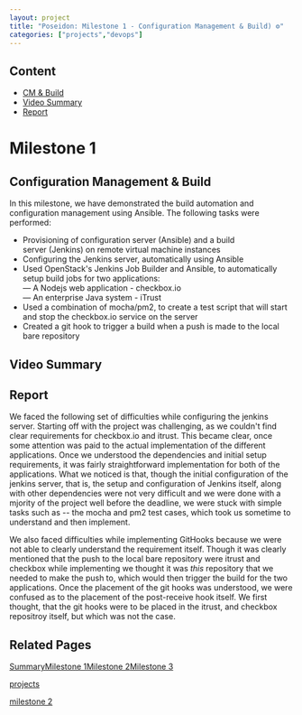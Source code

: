 ```yaml
---
layout: project
title: "Poseidon: Milestone 1 - Configuration Management & Build) ⚙️"
categories: ["projects","devops"]
---   
```


Content
-------

* [CM & Build](#cm-build)
* [Video Summary](#video-summary)
* [Report](#report)

Milestone 1
===========

Configuration Management & Build
--------------------------------

In this milestone, we have demonstrated the build automation and configuration management using Ansible. The following tasks were performed:

*   Provisioning of configuration server (Ansible) and a build server (Jenkins) on remote virtual machine instances
*   Configuring the Jenkins server, automatically using Ansible
*   Used OpenStack's Jenkins Job Builder and Ansible, to automatically setup build jobs for two applications:  
    — A Nodejs web application - checkbox.io  
    — An enterprise Java system - iTrust
*   Used a combination of mocha/pm2, to create a test script that will start and stop the checkbox.io service on the server
*   Created a git hook to trigger a build when a push is made to the local bare repository

Video Summary
-------------

Report
------

We faced the following set of difficulties while configuring the jenkins server. Starting off with the project was challenging, as we couldn't find clear requirements for checkbox.io and itrust. This became clear, once some attention was paid to the actual implementation of the different applications. Once we understood the dependencies and initial setup requirements, it was fairly straightforward implementation for both of the applications. What we noticed is that, though the initial configuration of the jenkins server, that is, the setup and configuration of Jenkins itself, along with other dependencies were not very difficult and we were done with a mjority of the project well before the deadline, we were stuck with simple tasks such as -- the mocha and pm2 test cases, which took us sometime to understand and then implement.  
  
We also faced difficulties while implementing GitHooks because we were not able to clearly understand the requirement itself. Though it was clearly mentioned that the push to the local bare repository were itrust and checkbox while implementing we thought it was _this_ repository that we needed to make the push to, which would then trigger the build for the two applications. Once the placement of the git hooks was understood, we were confused as to the placement of the post-receive hook itself. We first thought, that the git hooks were to be placed in the itrust, and checkbox repositroy itself, but which was not the case.

Related Pages
-------------

[Summary](2019-04-25-poseidon.markdown)[Milestone 1](../../../projects/devops/poseidon/milestone-1.html)[Milestone 2](../../../projects/devops/poseidon/milestone-2.html)[Milestone 3](../../../projects/devops/poseidon/milestone-3.html)

[projects](2019-04-25-poseidon.markdown)

[milestone 2](../../../projects/devops/poseidon/milestone-2.html)


